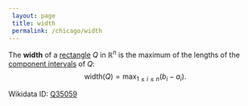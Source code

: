 ```yaml
---
 layout: page
 title: width
 permalink: /chicago/width
---
```

The **width** of a [rectangle](https://defsmath.github.io/DefsMath/rectangle) $Q$ in $\mathbb R^n$ is the maximum of the lengths of the [component intervals](https://defsmath.github.io/DefsMath/component_interval) of $Q$: $$\text{width}(Q)= \max_{1\leq i \leq n} (b_i-a_i).$$

Wikidata ID: [Q35059](https://www.wikidata.org/wiki/Q35059)